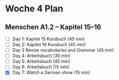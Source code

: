 # Woche 4 Plan

## **Menschen A1.2 – Kapitel 15–16**

- [ ] Day 1: Kapitel 15 Kursbuch (45 min)
- [ ] Day 2: Kapitel 16 Kursbuch (45 min)
- [ ] Day 3 Revise vocabularies and Grammar (45 min)
- [ ] Day 4: Arbeitsbuch (30 min)
- [ ] Day 5: Arbeitsbuch (45 min)
- [ ] Day 6: Arbeitsbuch (15 min)
- [x] Day 7: Watch a German show (15 min)
